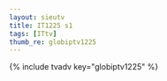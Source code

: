 ```yaml
--- 
layout: sieutv
title: IT1225 s1
tags: [ITtv]
thumb_re: globiptv1225
---
```

{% include tvadv key="globiptv1225" %} 
